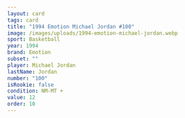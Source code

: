 ```yaml
---
layout: card
tags: card
title: "1994 Emotion Michael Jordan #100"
image: /images/uploads/1994-emotion-michael-jordan.webp
sport: Basketball
year: 1994
brand: Emotion
subset: ""
player: Michael Jordan
lastName: Jordan
number: "100"
isRookie: false
condition: NM-MT +
value: 12
order: 10
---
```

